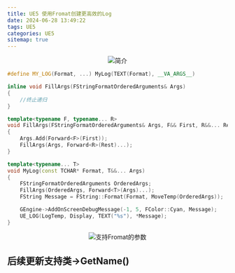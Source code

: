 ```yaml
---
title: UE5 使用Fromat创建更高效的Log
date: 2024-06-28 13:49:22
tags: UE5
categories: UE5
sitemap: true
---
```


<div align=center><img  alt="简介" src="image.png"/></div>

```C++
#define MY_LOG(Format, ...) MyLog(TEXT(Format), __VA_ARGS__)

inline void FillArgs(FStringFormatOrderedArguments& Args)
{
    //终止递归
}

template<typename F, typename... R>
void FillArgs(FStringFormatOrderedArguments& Args, F&& First, R&&... Rest)
{
    Args.Add(Forward<F>(First));
    FillArgs(Args, Forward<R>(Rest)...);
}

template<typename... T>
void MyLog(const TCHAR* Format, T&&... Args)
{
    FStringFormatOrderedArguments OrderedArgs; 
    FillArgs(OrderedArgs, Forward<T>(Args)...); 
    FString Message = FString::Format(Format, MoveTemp(OrderedArgs));

    GEngine->AddOnScreenDebugMessage(-1, 5, FColor::Cyan, Message);
    UE_LOG(LogTemp, Display, TEXT("%s"), *Message);
}
```
<div align=center><img  alt="支持Fromat的参数" src="image1.png"/></div>

## 后续更新支持类->GetName()
